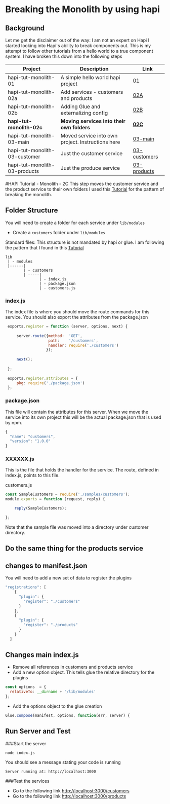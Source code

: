 # Breaking the Monolith by using hapi 
## Background
Let me get the disclaimer out of the way: I am not an expert on Hapi
I started looking into Hapi's ability to break components out.
This is my attempt to follow other tutorials from a hello world to a true component system.
I have broken this down into the following steps

| Project  | Description | Link |
|---|---|---|
|hapi-tut-monolith-01|A simple hello world hapi project| [01](https://github.com/quapaw/hapi-tut-monolith-01)|
|hapi-tut-monolith-02a|Add services - customers and products| [02A](https://github.com/quapaw/hapi-tut-monolith-02a)|
|hapi-tut-monolith-02b|Adding Glue and externalizing config| [02B](https://github.com/quapaw/hapi-tut-monolith-02b)|
|**hapi-tut-monolith-02c**|**Moving services into their own folders**|**[02C](https://github.com/quapaw/hapi-tut-monolith-02c)**|
|hapi-tut-monolith-03-main|Moved service into own project. Instructions here|[03-main](https://github.com/quapaw/hapi-tut-monolith-03-main)|
|hapi-tut-monolith-03-customer|Just the customer service| [03-customers](https://github.com/quapaw/hapi-tut-monolith-03-customers)|
|hapi-tut-monolith-03-products|Just the produce service|[03-products](https://github.com/quapaw/hapi-tut-monolith-03-products)|

#HAPI Tutorial - Monolith - 2C
This step moves the customer service and the product service to their own folders
I used this [Tutorial](https://medium.com/@dstevensio/manifests-plugins-and-schemas-organizing-your-hapi-application-68cf316730ef#.2nve7u2r0) for the pattern of breaking the monolith.


## Folder Structure
You will need to create a folder for each service under ``lib/modules``
* Create a ``customers`` folder under ``lib/modules``

Standard files: This structure is not mandated by hapi or glue.  I am following the pattern that I found in this [Tutorial](https://medium.com/@dstevensio/manifests-plugins-and-schemas-organizing-your-hapi-application-68cf316730ef#.2nve7u2r0)

```
lib
 | - modules
 |------|
        | - customers
        | -----|
               | - index.js
               | - package.json
               | - customers.js 
```


### index.js
The index file is where you should move the route commands for this service.
You should also export the attributes from the package.json 
```javascript
 exports.register = function (server, options, next) {
 
     server.route({method:  'GET',
                   path:    '/customers',
                   handler: require('./customers')
                  });
 
     next();
 
 };
 
 exports.register.attributes = {
     pkg: require('./package.json')
 };
```

### package.json
This file will contain the attributes for this server.
When we move the service into its own project this will be the actual package.json that is used by npm.
```javascript
{
  "name": "customers",
  "version": "1.0.0"
}
```
### XXXXXX.js
This is the file that holds the handler for the service.
The route, defined in index.js, points to this file.

customers.js
```javascript
const SampleCustomers = require('./samples/customers');
module.exports = function (request, reply) {

    reply(SampleCustomers);

};
```
Note that the sample file was moved into a directory under customer directory.

## Do the same thing for the products service
## changes to manifest.json
You will need to add a new set of data to register the plugins
```javascript
"registrations": [
    {
      "plugin": {
        "register": "./customers"
      }
    },
    {
      "plugin": {
        "register": "./products"
      }
    }
  ]
```

## Changes main index.js
* Remove all references in customers and products service
* Add a new option object.  This tells glue the relative directory for the plugins
```javascript
const options  = {
  relativeTo: __dirname + '/lib/modules'
};
```
* Add the options object to the glue creation
```javascript
Glue.compose(manifest, options, function(err, server) {
```




## Run Server and Test
###Start the server
```
node index.js
```
You should see a message stating your code is running
```
Server running at: http://localhost:3000
```
###Test the services
* Go to the following link [http://localhost:3000/customers](http://localhost:3000/customers)
* Go to the following link [http://localhost:3000/products](http://localhost:3000/products)

